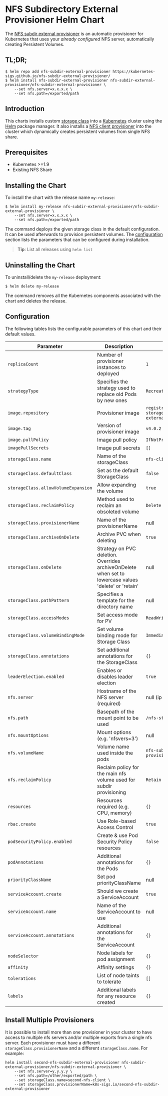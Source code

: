 # NFS Subdirectory External Provisioner Helm Chart

The [NFS subdir external provisioner](https://github.com/kubernetes-sigs/nfs-subdir-external-provisioner) is an automatic provisioner for Kubernetes that uses your *already configured* NFS server, automatically creating Persistent Volumes.

## TL;DR;

```console
$ helm repo add nfs-subdir-external-provisioner https://kubernetes-sigs.github.io/nfs-subdir-external-provisioner/
$ helm install nfs-subdir-external-provisioner nfs-subdir-external-provisioner/nfs-subdir-external-provisioner \
    --set nfs.server=x.x.x.x \
    --set nfs.path=/exported/path
```

## Introduction

This charts installs custom [storage class](https://kubernetes.io/docs/concepts/storage/storage-classes/) into a [Kubernetes](http://kubernetes.io) cluster using the [Helm](https://helm.sh) package manager. It also installs a [NFS client provisioner](https://github.com/kubernetes-sigs/nfs-subdir-external-provisioner) into the cluster which dynamically creates persistent volumes from single NFS share.

## Prerequisites

- Kubernetes >=1.9
- Existing NFS Share

## Installing the Chart

To install the chart with the release name `my-release`:

```console
$ helm install my-release nfs-subdir-external-provisioner/nfs-subdir-external-provisioner \
    --set nfs.server=x.x.x.x \
    --set nfs.path=/exported/path
```

The command deploys the given storage class in the default configuration. It can be used afterwards to provision persistent volumes. The [configuration](#configuration) section lists the parameters that can be configured during installation.

> **Tip**: List all releases using `helm list`

## Uninstalling the Chart

To uninstall/delete the `my-release` deployment:

```console
$ helm delete my-release
```

The command removes all the Kubernetes components associated with the chart and deletes the release.

## Configuration

The following tables lists the configurable parameters of this chart and their default values.

| Parameter                           | Description                                                                                           | Default                                                       |
| ----------------------------------- | ----------------------------------------------------------------------------------------------------- | ------------------------------------------------------------- |
| `replicaCount`                      | Number of provisioner instances to deployed                                                           | `1`                                                           |
| `strategyType`                      | Specifies the strategy used to replace old Pods by new ones                                           | `Recreate`                                                    |
| `image.repository`                  | Provisioner image                                                                                     | `registry.k8s.io/sig-storage/nfs-subdir-external-provisioner` |
| `image.tag`                         | Version of provisioner image                                                                          | `v4.0.2`                                                      |
| `image.pullPolicy`                  | Image pull policy                                                                                     | `IfNotPresent`                                                |
| `imagePullSecrets`                  | Image pull secrets                                                                                    | `[]`                                                          |
| `storageClass.name`                 | Name of the storageClass                                                                              | `nfs-client`                                                  |
| `storageClass.defaultClass`         | Set as the default StorageClass                                                                       | `false`                                                       |
| `storageClass.allowVolumeExpansion` | Allow expanding the volume                                                                            | `true`                                                        |
| `storageClass.reclaimPolicy`        | Method used to reclaim an obsoleted volume                                                            | `Delete`                                                      |
| `storageClass.provisionerName`      | Name of the provisionerName                                                                           | null                                                          |
| `storageClass.archiveOnDelete`      | Archive PVC when deleting                                                                             | `true`                                                        |
| `storageClass.onDelete`             | Strategy on PVC deletion. Overrides archiveOnDelete when set to lowercase values 'delete' or 'retain' | null                                                          |
| `storageClass.pathPattern`          | Specifies a template for the directory name                                                           | null                                                          |
| `storageClass.accessModes`          | Set access mode for PV                                                                                | `ReadWriteOnce`                                               |
| `storageClass.volumeBindingMode`    | Set volume binding mode for Storage Class                                                             | `Immediate`                                                   |
| `storageClass.annotations`          | Set additional annotations for the StorageClass                                                       | `{}`                                                          |
| `leaderElection.enabled`            | Enables or disables leader election                                                                   | `true`                                                        |
| `nfs.server`                        | Hostname of the NFS server (required)                                                                 | null (ip or hostname)                                         |
| `nfs.path`                          | Basepath of the mount point to be used                                                                | `/nfs-storage`                                                |
| `nfs.mountOptions`                  | Mount options (e.g. 'nfsvers=3')                                                                      | null                                                          |
| `nfs.volumeName`                    | Volume name used inside the pods                                                                      | `nfs-subdir-external-provisioner-root`                        |
| `nfs.reclaimPolicy`                 | Reclaim policy for the main nfs volume used for subdir provisioning                                   | `Retain`                                                      |
| `resources`                         | Resources required (e.g. CPU, memory)                                                                 | `{}`                                                          |
| `rbac.create`                       | Use Role-based Access Control                                                                         | `true`                                                        |
| `podSecurityPolicy.enabled`         | Create & use Pod Security Policy resources                                                            | `false`                                                       |
| `podAnnotations`                    | Additional annotations for the Pods                                                                   | `{}`                                                          |
| `priorityClassName`                 | Set pod priorityClassName                                                                             | null                                                          |
| `serviceAccount.create`             | Should we create a ServiceAccount                                                                     | `true`                                                        |
| `serviceAccount.name`               | Name of the ServiceAccount to use                                                                     | null                                                          |
| `serviceAccount.annotations`        | Additional annotations for the ServiceAccount                                                         | `{}`                                                          |
| `nodeSelector`                      | Node labels for pod assignment                                                                        | `{}`                                                          |
| `affinity`                          | Affinity settings                                                                                     | `{}`                                                          |
| `tolerations`                       | List of node taints to tolerate                                                                       | `[]`                                                          |
| `labels`                            | Additional labels for any resource created                                                            | `{}`                                                          |

## Install Multiple Provisioners

It is possible to install more than one provisioner in your cluster to have access to multiple nfs servers and/or multiple exports from a single nfs server. Each provisioner must have a different `storageClass.provisionerName` and a different `storageClass.name`. For example:

```console
helm install second-nfs-subdir-external-provisioner nfs-subdir-external-provisioner/nfs-subdir-external-provisioner \
    --set nfs.server=y.y.y.y \
    --set nfs.path=/other/exported/path \
    --set storageClass.name=second-nfs-client \
    --set storageClass.provisionerName=k8s-sigs.io/second-nfs-subdir-external-provisioner
```
